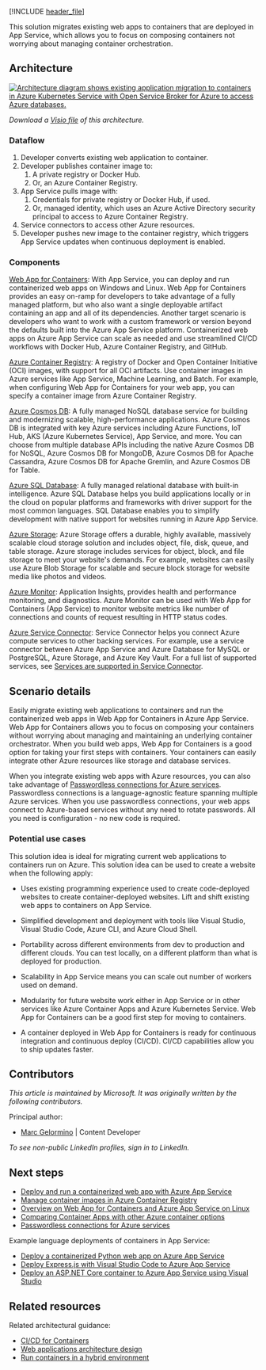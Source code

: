 [!INCLUDE [header_file](../../../includes/sol-idea-header.md)]

This solution migrates existing web apps to containers that are deployed in App Service, which allows you to focus on composing containers not worrying about managing container orchestration.

## Architecture

[ ![Architecture diagram shows existing application migration to containers in Azure Kubernetes Service with Open Service Broker for Azure to access Azure databases.](../media/migrate-existing-applications-to-container-apps.svg)](../media/migrate-existing-applications-to-container-apps.svg#lightbox)

*Download a [Visio file](https://arch-center.azureedge.net/migrate-existing-applications-to-container-apps.vsdx) of this architecture.*

### Dataflow

1. Developer converts existing web application to container.
2. Developer publishes container image to:
    1. A private registry or Docker Hub.
    1. Or, an Azure Container Registry.
3. App Service pulls image with:
    1. Credentials for private registry or Docker Hub, if used.
    1. Or, managed identity, which uses an Azure Active Directory security principal to access to Azure Container Registry.
4. Service connectors to access other Azure resources.
5. Developer pushes new image to the container registry, which triggers App Service updates when continuous deployment is enabled.

### Components

[Web App for Containers](https://azure.microsoft.com/services/app-service/containers/): With App Service, you can deploy and run containerized web apps on Windows and Linux. Web App for Containers provides an easy on-ramp for developers to take advantage of a fully managed platform, but who also want a single deployable artifact containing an app and all of its dependencies. Another target scenario is developers who want to work with a custom framework or version beyond the defaults built into the Azure App Service platform. Containerized web apps on Azure App Service can scale as needed and use streamlined CI/CD workflows with Docker Hub, Azure Container Registry, and GitHub.

[Azure Container Registry](https://azure.microsoft.com/services/container-registry/):  A registry of Docker and Open Container Initiative (OCI) images, with support for all OCI artifacts. Use container images in Azure services like App Service, Machine Learning, and Batch. For example, when configuring Web App for Containers for your web app, you can specify a container image from Azure Container Registry.

[Azure Cosmos DB](https://azure.microsoft.com/services/cosmos-db/): A fully managed NoSQL database service for building and modernizing scalable, high-performance applications. Azure Cosmos DB is integrated with key Azure services including Azure Functions, IoT Hub, AKS (Azure Kubernetes Service), App Service, and more. You can choose from multiple database APIs including the native Azure Cosmos DB for NoSQL, Azure Cosmos DB for MongoDB, Azure Cosmos DB for Apache Cassandra, Azure Cosmos DB for Apache Gremlin, and Azure Cosmos DB for Table.

[Azure SQL Database](https://azure.microsoft.com/services/sql-database): A fully managed relational database with built-in intelligence. Azure SQL Database helps you build applications locally or in the cloud on popular platforms and frameworks with driver support for the most common languages. SQL Database enables you to simplify development with native support for websites running in Azure App Service.

[Azure Storage](https://azure.microsoft.com/services/storage): Azure Storage offers a durable, highly available, massively scalable cloud storage solution and includes object, file, disk, queue, and table storage.  Azure storage includes services for object, block, and file storage to meet your website's demands. For example, websites can easily use Azure Blob Storage for scalable and secure block storage for website media like photos and videos.

[Azure Monitor](https://azure.microsoft.com/services/monitor/): Application Insights, provides health and performance monitoring, and diagnostics. Azure Monitor can be used with Web App for Containers (App Service) to monitor website metrics like number of connections and counts of request resulting in HTTP status codes.

[Azure Service Connector](/azure/service-connector/): Service Connector helps you connect Azure compute services to other backing services. For example, use a service connector between Azure App Service and Azure Database for MySQL or PostgreSQL, Azure Storage, and Azure Key Vault. For a full list of supported services, see [Services are supported in Service Connector](/azure/service-connector/overview#what-services-are-supported-in-service-connector).

## Scenario details

Easily migrate existing web applications to containers and run the containerized web apps in Web App for Containers in Azure App Service. Web App for Containers allows you to focus on composing your containers without worrying about managing and maintaining an underlying container orchestrator. When you build web apps, Web App for Containers is a good option for taking your first steps with containers. Your containers can easily integrate other Azure resources like storage and database services.

When you integrate existing web apps with Azure resources, you can also take advantage of [Passwordless connections for Azure services](/azure/developer/intro/passwordless-overview). Passwordless connections is a language-agnostic feature spanning multiple Azure services. When you use passwordless connections, your web apps connect to Azure-based services without any need to rotate passwords. All you need is configuration - no new code is required.

### Potential use cases

This solution idea is ideal for migrating current web applications to containers run on Azure. This solution idea can be used to create a website when the following apply:

* Uses existing programming experience used to create code-deployed websites to create container-deployed websites. Lift and shift existing web apps to containers on App Service.

* Simplified development and deployment with tools like Visual Studio, Visual Studio Code, Azure CLI, and Azure Cloud Shell.

* Portability across different environments from dev to production and different clouds. You can test locally, on a different platform than what is deployed for production.

* Scalability in App Service means you can scale out number of workers used on demand.

* Modularity for future website work either in App Service or in other services like Azure Container Apps and Azure Kubernetes Service. Web App for Containers can be a good first step for moving to containers.

* A container deployed in Web App for Containers is ready for continuous integration and continuous deploy (CI/CD). CI/CD capabilities allow you to ship updates faster.

## Contributors

*This article is maintained by Microsoft. It was originally written by the following contributors.* 

Principal author:

- [Marc Gelormino](https://www.linkedin.com/in/marcgelormino) | Content Developer

*To see non-public LinkedIn profiles, sign in to LinkedIn.*

## Next steps

* [Deploy and run a containerized web app with Azure App Service](/training/modules/deploy-run-container-app-service/)
* [Manage container images in Azure Container Registry](/training/modules/publish-container-image-to-azure-container-registry/)
* [Overview on Web App for Containers and Azure App Service on Linux](https://azure.microsoft.com/blog/webapp-for-containers-overview/)
* [Comparing Container Apps with other Azure container options](/azure/container-apps/compare-options)
* [Passwordless connections for Azure services](/azure/developer/intro/passwordless-overview)

Example language deployments of containers in App Service:

* [Deploy a containerized Python web app on Azure App Service](/azure/developer/python/tutorial-containerize-deploy-python-web-app-azure-01)
* [Deploy Express.js with Visual Studio Code to Azure App Service](/azure/developer/javascript/tutorial/tutorial-vscode-docker-node/tutorial-vscode-docker-node-01)
* [Deploy an ASP.NET Core container to Azure App Service using Visual Studio](/visualstudio/containers/deploy-app-service)

## Related resources

Related architectural guidance:

* [CI/CD for Containers](/azure/architecture/solution-ideas/articles/cicd-for-containers)
* [Web applications architecture design](/azure/architecture/guide/web/web-start-here)
* [Run containers in a hybrid environment](/azure/architecture/hybrid/hybrid-containers)
